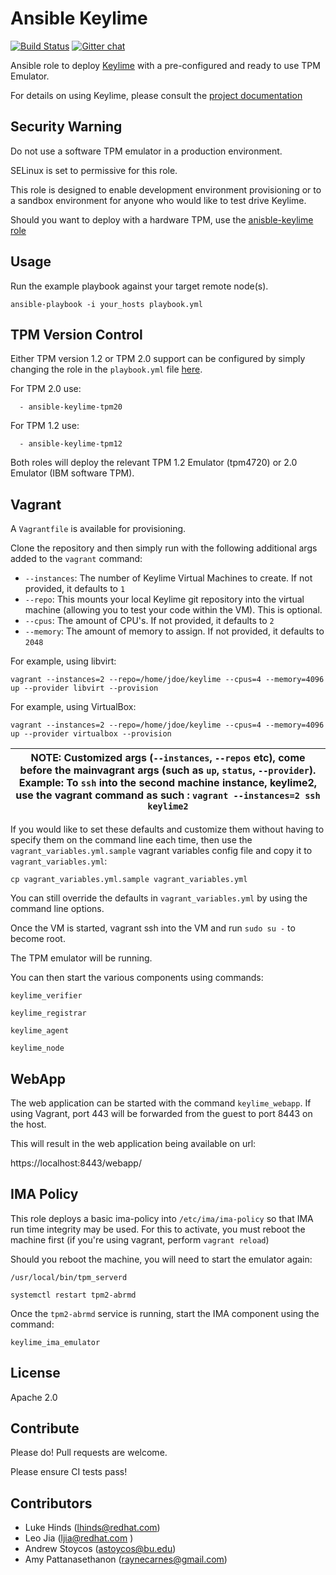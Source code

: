 Ansible Keylime
===============

[![Build Status](https://travis-ci.org/keylime/ansible-keylime-tpm-emulator.svg?branch=master)](https://travis-ci.org/keylime/ansible-keylime-tpm-emulator) [![Gitter chat](https://badges.gitter.im/gitterHQ/gitter.png)](https://gitter.im/keylime-project/community)

Ansible role to deploy [Keylime](https://github.com/keylime/keylime) with a
pre-configured and ready to use TPM Emulator.

For details on using Keylime, please consult the
[project documentation](http://keylime-docs.rtfd.io/)

Security Warning
-----------------
Do not use a software TPM emulator in a production environment.

SELinux is set to permissive for this role.

This role is designed to enable development environment provisioning or to
a sandbox environment for anyone who would like to test drive Keylime.

Should you want to deploy with a hardware TPM, use the [anisble-keylime role](https://github.com/keylime/ansible-keylime)

Usage
-----

Run the example playbook against your target remote node(s).

```
ansible-playbook -i your_hosts playbook.yml
```

TPM Version Control
-------------------

Either TPM version 1.2 or TPM 2.0 support can be configured by simply changing
the role in the `playbook.yml` file [here](https://github.com/keylime/ansible-keylime-tpm-emulator/blob/master/playbook.yml#L14).

For TPM 2.0 use:

```
  - ansible-keylime-tpm20
```

For TPM 1.2 use:

```
  - ansible-keylime-tpm12
```

Both roles will deploy the relevant TPM 1.2 Emulator (tpm4720) or 2.0 Emulator
(IBM software TPM).

Vagrant
-------

A `Vagrantfile` is available for provisioning.

Clone the repository and then simply run with the following additional args
added to the `vagrant` command:


* `--instances`: The number of Keylime Virtual Machines to create. If not provided, it defaults to `1`
* `--repo`: This mounts your local Keylime git repository into the virtual machine (allowing you to test your code within the VM). This is optional.
* `--cpus`: The amount of CPU's. If not provided, it defaults to `2`
* `--memory`: The amount of memory to assign.  If not provided, it defaults to `2048`

For example, using libvirt:

```
vagrant --instances=2 --repo=/home/jdoe/keylime --cpus=4 --memory=4096  up --provider libvirt --provision
```

For example, using VirtualBox:

```
vagrant --instances=2 --repo=/home/jdoe/keylime --cpus=4 --memory=4096  up --provider virtualbox --provision
```

| NOTE: Customized args (`--instances`, `--repos` etc), come before the mainvagrant args (such as `up`, `status`, `--provider`). Example: To `ssh` into the second machine instance, keylime2, use the vagrant command as such : `vagrant --instances=2 ssh keylime2` |
| --- |

If you would like to set these defaults and customize them without having to
specify them on the command line each time, then use the
`vagrant_variables.yml.sample` vagrant variables config file and copy it to
`vagrant_variables.yml`:

```shell
cp vagrant_variables.yml.sample vagrant_variables.yml
```

You can still override the defaults in `vagrant_variables.yml` by using the
command line options.

Once the VM is started, vagrant ssh into the VM and run `sudo su -` to
become root.

The TPM emulator will be running.

You can then start the various components using commands:

```
keylime_verifier

keylime_registrar

keylime_agent

keylime_node
```

WebApp
------

The web application can be started with the command `keylime_webapp`. If using
Vagrant, port 443 will be forwarded from the guest to port 8443 on the host.

This will result in the web application being available on url:

https://localhost:8443/webapp/


IMA Policy
----------

This role deploys a basic ima-policy into `/etc/ima/ima-policy` so that IMA
run time integrity may be used. For this to activate, you must reboot the
machine first (if you're using vagrant, perform `vagrant reload`)

Should you reboot the machine, you will need to start the emulator again:

`/usr/local/bin/tpm_serverd`

`systemctl restart tpm2-abrmd`

Once the `tpm2-abrmd` service is running, start the IMA component using the command:

`keylime_ima_emulator`

License
-------
Apache 2.0

Contribute
----------

Please do! Pull requests are welcome.

Please ensure CI tests pass!

Contributors
------------

* Luke Hinds (lhinds@redhat.com)
* Leo Jia (ljia@redhat.com )
* Andrew Stoycos (astoycos@bu.edu)
* Amy Pattanasethanon (raynecarnes@gmail.com)